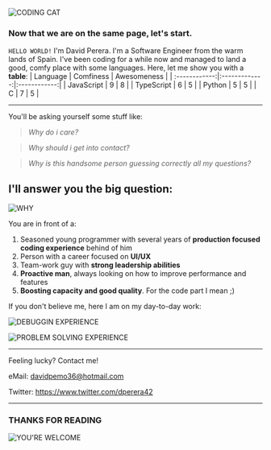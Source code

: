 ![CODING CAT](https://media.giphy.com/media/JIX9t2j0ZTN9S/giphy.gif)

### Now that we are on the same page, let's start.

`HELLO WORLD!` I'm David Perera. I'm a Software Engineer from the warm lands of Spain. I've been coding for a while now and managed to land a good, comfy place with some languages. Here, let me show you with a **table**:
| Language      | Comfiness     | Awesomeness  |
| :------------:|:-------------:|:------------:|
| JavaScript    |        9      |       8      |
| TypeScript    |        6      |       5      |
| Python        |        5      |       5      |
| C             |        7      |       5      |

---

You'll be asking yourself some stuff like:

> _Why do i care?_

> _Why should i get into contact?_

> _Why is this handsome person guessing correctly all my questions?_

## I'll answer you the big question:
![WHY](https://media.giphy.com/media/GfoDjZTiHuIU/giphy.gif)

You are in front of a:
1. Seasoned young programmer with several years of **production focused coding experience** behind of him
2. Person with a career focused on **UI/UX**
3. Team-work guy with **strong leadership abilities**
4. **Proactive man**, always looking on how to improve performance and features
5. **Boosting capacity and good quality**. For the code part I mean ;)

If you don't believe me, here I am on my day-to-day work:

![DEBUGGIN EXPERIENCE](https://media.giphy.com/media/l3fZMMONXeOKRPGog/giphy.gif)

![PROBLEM SOLVING EXPERIENCE](https://media.giphy.com/media/4mk7fX5uf2q76/giphy.gif)

---

Feeling lucky? Contact me!

eMail: davidpemo36@hotmail.com

Twitter: https://www.twitter.com/dperera42

---

### THANKS FOR READING
![YOU'RE WELCOME](https://media.giphy.com/media/3o6ozBNYRO2QXGRLnq/giphy.gif)
